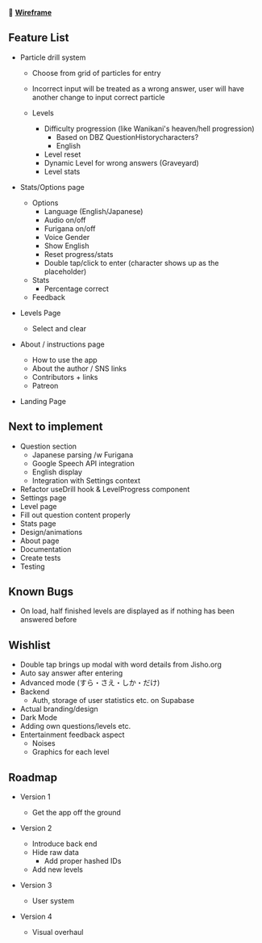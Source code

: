 🧭 **[Wireframe](https://xd.adobe.com/view/fcda656c-e122-4ce5-a462-3c6e3448417a-a989/?fullscreen&hints=off)**

## Feature List

-   Particle drill system

    -   Choose from grid of particles for entry
    -   Incorrect input will be treated as a wrong answer, user will have another change to input correct particle

    -   Levels
        -   Difficulty progression (like Wanikani's heaven/hell progression)
            -   Based on DBZ QuestionHistorycharacters?
            -   English
        -   Level reset
        -   Dynamic Level for wrong answers (Graveyard)
        -   Level stats

-   Stats/Options page

    -   Options
        -   Language (English/Japanese)
        -   Audio on/off
        -   Furigana on/off
        -   Voice Gender
        -   Show English
        -   Reset progress/stats
        -   Double tap/click to enter (character shows up as the placeholder)
    -   Stats
        -   Percentage correct
    -   Feedback

-   Levels Page
    -   Select and clear
-   About / instructions page

    -   How to use the app
    -   About the author / SNS links
    -   Contributors + links
    -   Patreon

-   Landing Page

## Next to implement

-   Question section
    -   Japanese parsing /w Furigana
    -   Google Speech API integration
    -   English display
    -   Integration with Settings context
-   Refactor useDrill hook & LevelProgress component
-   Settings page
-   Level page
-   Fill out question content properly
-   Stats page
-   Design/animations
-   About page
-   Documentation
-   Create tests
-   Testing

## Known Bugs

-   On load, half finished levels are displayed as if nothing has been answered before

## Wishlist

-   Double tap brings up modal with word details from Jisho.org
-   Auto say answer after entering
-   Advanced mode (すら・さえ・しか・だけ)
-   Backend
    -   Auth, storage of user statistics etc. on Supabase
-   Actual branding/design
-   Dark Mode
-   Adding own questions/levels etc.
-   Entertainment feedback aspect
    -   Noises
    -   Graphics for each level

## Roadmap

-   Version 1
    -   Get the app off the ground
-   Version 2

    -   Introduce back end
    -   Hide raw data
        -   Add proper hashed IDs
    -   Add new levels

-   Version 3
    -   User system
-   Version 4
    -   Visual overhaul
